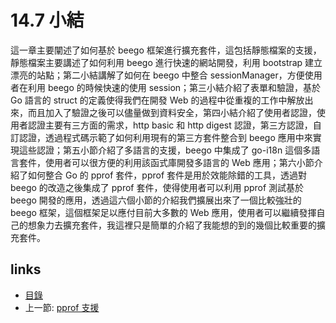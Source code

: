 # 14.7 小結
這一章主要闡述了如何基於 beego 框架進行擴充套件，這包括靜態檔案的支援，靜態檔案主要講述了如何利用 beego 進行快速的網站開發，利用 bootstrap 建立漂亮的站點；第二小結講解了如何在 beego 中整合 sessionManager，方便使用者在利用 beego 的時候快速的使用 session；第三小結介紹了表單和驗證，基於 Go 語言的 struct 的定義使得我們在開發 Web 的過程中從重複的工作中解放出來，而且加入了驗證之後可以儘量做到資料安全，第四小結介紹了使用者認證，使用者認證主要有三方面的需求，http basic 和 http digest 認證，第三方認證，自訂認證，透過程式碼示範了如何利用現有的第三方套件整合到 beego 應用中來實現這些認證；第五小節介紹了多語言的支援，beego 中集成了 go-i18n 這個多語言套件，使用者可以很方便的利用該函式庫開發多語言的 Web 應用；第六小節介紹了如何整合 Go 的 pprof 套件，pprof 套件是用於效能除錯的工具，透過對 beego 的改造之後集成了 pprof 套件，使得使用者可以利用 pprof 測試基於 beego 開發的應用，透過這六個小節的介紹我們擴展出來了一個比較強壯的 beego 框架，這個框架足以應付目前大多數的 Web 應用，使用者可以繼續發揮自己的想象力去擴充套件，我這裡只是簡單的介紹了我能想的到的幾個比較重要的擴充套件。

## links
   * [目錄](preface.md)
   * 上一節: [pprof 支援](14.6.md)